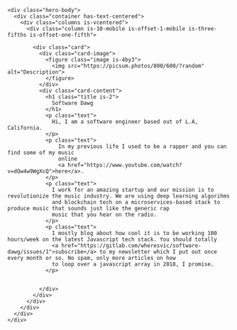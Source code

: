   <section class="hero is-default is-bold">

    <div class="hero-body">
      <div class="container has-text-centered">
        <div class="columns is-vcentered">
          <div class="column is-10-mobile is-offset-1-mobile is-three-fifths is-offset-one-fifth">

            <div class="card">
              <div class="card-image">
                <figure class="image is-4by3">
                  <img src="https://picsum.photos/800/600/?random" alt="Description">
                </figure>
              </div>
              <div class="card-content">
                <h1 class="title is-2">
                  Software Dawg
                </h1>
                <p class="text">
                  Hi, I am a software engineer based out of L.A, California.
                </p>
                <p class="text">
                    In my previous life I used to be a rapper and you can find some of my music
                    online
                    <a href="https://www.youtube.com/watch?v=dQw4w9WgXcQ">here</a>.
                </p>
                <p class="text">
                  I work for an amazing startup and our mission is to revolutionize the music industry. We are using deep learning algorihms
                  and blockchain tech on a microservices-based stack to produce music that sounds just like the generic rap
                  music that you hear on the radio.
                </p>
                <p class="text">
                  I mostly blog about how cool it is to be working 100 hours/week on the latest Javascript tech stack. You should totally
                  <a href="https://gitlab.com/wheresvic/software-dawg/issues/1">subscribe</a> to my newsletter which I put out once every month or so. No spam, only more articles on how
                  to loop over a javascript array in 2018, I promise.
                </p>


              </div>
            </div>
          </div>
        </div>
      </div>
    </div>

  </section>

